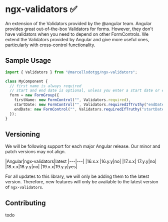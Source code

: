 # ngx-validators ✅️

An extension of the Validators provided by the @angular team. Angular provides great out-of-the-box Validators for forms. However, they don't have validators when you need to depend on other FormControls. We extend the Validators provided by Angular and give more useful ones, particularly with cross-control functionality.

## Sample Usage
```ts
import { Validators } from "@marcellodotgg/ngx-validators";

class MyComponent {
  // first name is always required
  // start and end date is optional, unless you enter a start date or end date.
  form = new FormGroup({
    firstName: new FormControl("", Validators.required),
    startDate: new FormControl("", Validators.requiredIfTruthy("endDate")),
    endDate: new FormControl("", Validators.requiredIfTruthy("startDate")),
  });
}
```

## Versioning
We will be following support for each major Angular release. Our minor and patch versions may not align.

|Angular|ngx-validators|latest
|---|---|
|16.x.x |16.y.y|no|
|17.x.x| 17.y.y|no|
|18.x.x|18.y.y|no|
|19.x.x|19.y.y|yes|

For all updates to this library, we will only be adding them to the latest version. Therefore, new features will only be available to the latest version of `ngx-validators`.


## Contributing
todo
